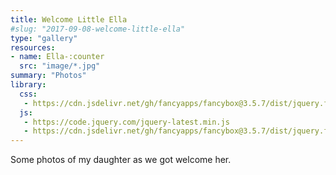 ```yaml
---
title: Welcome Little Ella
#slug: "2017-09-08-welcome-little-ella"
type: "gallery"
resources:
- name: Ella-:counter
  src: "image/*.jpg"
summary: "Photos"
library:
  css:
   - https://cdn.jsdelivr.net/gh/fancyapps/fancybox@3.5.7/dist/jquery.fancybox.min.css
  js:
   - https://code.jquery.com/jquery-latest.min.js
   - https://cdn.jsdelivr.net/gh/fancyapps/fancybox@3.5.7/dist/jquery.fancybox.min.js
---
```


Some photos of my daughter as we got welcome her.

